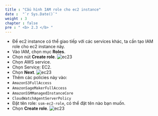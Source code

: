 ```yaml
---
title : "Cấu hình IAM role cho ec2 instance"
date :  "`r Sys.Date()`" 
weight : 3
chapter : false
pre : " <b> 2.3 </b> "
---
```


* Để ec2 instance có thể giao tiếp với các services khác, ta cần tạo IAM role cho ec2 instance này.
* Vào IAM, chọn mục **Roles**.
* Chọn nút **Create role**.
![ec23](/workshop-aws-card-clash-4/images/2.prerequisite/2.13.png)
* Chọn AWS service.
* Chọn Service: EC2.
* Chọn **Next**.
![ec23](/workshop-aws-card-clash-4/images/2.prerequisite/2.14.png)
* Thêm các policies này vào:
* ```AmazonS3FullAccess```
* ```AmazonSageMakerFullAccess```
* ```AmazonSSMManagedInstanceCore```
* ```CloudWatchAgentServerPolicy```
* Đặt tên role: ```ssm-ec2-role```, có thể đặt tên nào bạn muốn.
* Chọn **Create role**.
![ec23](/workshop-aws-card-clash-4/images/2.prerequisite/2.15.png)



